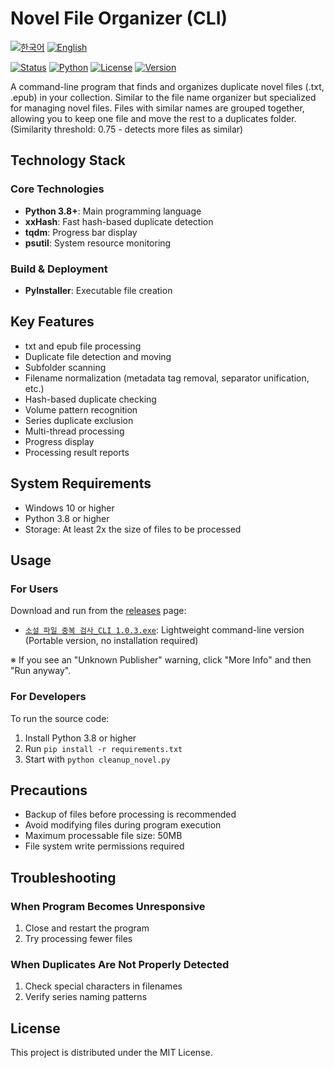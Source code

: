 # Novel File Organizer (CLI)

[![한국어](https://img.shields.io/badge/언어-한국어-blue.svg)](README.md)
[![English](https://img.shields.io/badge/Language-English-blue.svg)](README_EN.md)

[![Status](https://img.shields.io/badge/status-completed-green)](README_EN.md)
[![Python](https://img.shields.io/badge/Python-3.8+-blue)](https://www.python.org/)
[![License](https://img.shields.io/badge/License-MIT-lightgrey)](LICENSE)
[![Version](https://img.shields.io/badge/Version-1.0.3-blue)](README_EN.md)

A command-line program that finds and organizes duplicate novel files (.txt, .epub) in your collection.
Similar to the file name organizer but specialized for managing novel files.
Files with similar names are grouped together, allowing you to keep one file and move the rest to a duplicates folder.
(Similarity threshold: 0.75 - detects more files as similar)

## Technology Stack

### Core Technologies
- **Python 3.8+**: Main programming language
- **xxHash**: Fast hash-based duplicate detection
- **tqdm**: Progress bar display
- **psutil**: System resource monitoring

### Build & Deployment
- **PyInstaller**: Executable file creation

## Key Features

- txt and epub file processing
- Duplicate file detection and moving
- Subfolder scanning
- Filename normalization (metadata tag removal, separator unification, etc.)
- Hash-based duplicate checking
- Volume pattern recognition
- Series duplicate exclusion
- Multi-thread processing
- Progress display
- Processing result reports

## System Requirements

- Windows 10 or higher
- Python 3.8 or higher
- Storage: At least 2x the size of files to be processed

## Usage

### For Users
Download and run from the [releases](https://github.com/hye0nwoo/clean_up_novel/releases/latest) page:
- [`소설 파일 중복 검사_CLI 1.0.3.exe`](https://github.com/hye0nwoo/clean_up_novel/releases/download/1.0.3/소설.파일.중복.검사_CLI.1.0.3.exe): Lightweight command-line version (Portable version, no installation required)

※ If you see an "Unknown Publisher" warning, click "More Info" and then "Run anyway".

### For Developers
To run the source code:

1. Install Python 3.8 or higher
2. Run `pip install -r requirements.txt`
3. Start with `python cleanup_novel.py`

## Precautions

- Backup of files before processing is recommended
- Avoid modifying files during program execution
- Maximum processable file size: 50MB
- File system write permissions required

## Troubleshooting

### When Program Becomes Unresponsive
1. Close and restart the program
2. Try processing fewer files

### When Duplicates Are Not Properly Detected
1. Check special characters in filenames
2. Verify series naming patterns

## License

This project is distributed under the MIT License. 